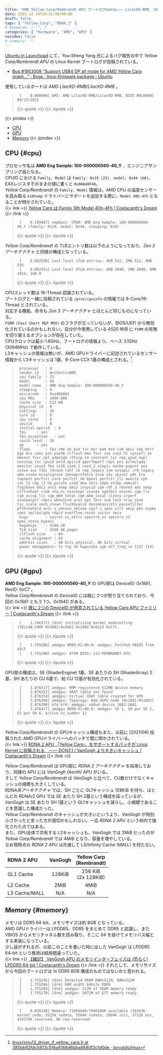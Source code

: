 ```yaml
---
title: "AMD Yellow Carp/Rembrandt APU ブートログ&emsp;―― LilacKD-RMB, 100-000000560-40_Y"
date: 2021-12-14T20:21:08+09:00
draft: false
tags: [ "Yellow_Carp", "RDNA_2" ]
# keywords: [ "", ]
categories: [ "Hardware", "AMD", "APU" ]
noindex: false
# summary: ""
---
```


[Ubuntu in Launchpad](https://launchpad.net/ubuntu) にて、You-Sheng Yang 氏によるバグ報告の中で *Yellow Carp/Rembrandt APU* の Linux Kernel ブートログが投稿されている。  

 * [Bug #1953008 “Support USB4 DP alt mode for AMD Yellow Carp graph...” : Bugs : linux-firmware package : Ubuntu](https://bugs.launchpad.net/ubuntu/+source/linux-firmware/+bug/1953008)

使用しているボードは *AMD LilacKD-RMB/LilacKD-RMB* 。  

 > 		[    0.000000] DMI: AMD LilacKD-RMB/LilacKD-RMB, BIOS RRL0080C 09/15/2021
 >
 > {{< quote >}} [](https://launchpadlibrarian.net/571858317/CurrentDmesg.txt) {{< /quote >}}

{{< pindex >}} 
 * [CPU](#cpu)
 * [GPU](#gpu)
 * [Memory](#memory)
{{< /pindex >}}

## CPU {#cpu}

プロセッサ名は **AMD Eng Sample: 100-000000560-40_Y** 、エンジニアサンプリング品となる。  
CPUID における `Family, Model` は `family: 0x19 (25), model: 0x44 (68)`、EAXレジスタそのままの値に書くと `0x00A40F40`。  
*Yellow Carp/Rembrandt* の `Family, Model` 情報は、AMD CPU の温度センサーを読み取る `k10temp` ドライバーにサポートを追加する際に、`Model 40h-4fh` となることが明かされていた。  
{{< link >}} [Yellow Carp は Family 19h Model 40h-4Fh | Coelacanth's Dream](/posts/2021/08/27/yc-x86-model/) {{< /link >}}

 > 		[    0.195807] smpboot: CPU0: AMD Eng Sample: 100-000000560-40_Y (family: 0x19, model: 0x44, stepping: 0x0)
 >
 > {{< quote >}} [](https://launchpadlibrarian.net/571858317/CurrentDmesg.txt) {{< /quote >}}

*Yellow Carp/Rembrandt* の TLBエントリ数は以下のようになっており、*Zen 3 アーキテクチャ* と同様の構成となっている。  

 > 		[    0.082550] Last level iTLB entries: 4KB 512, 2MB 512, 4MB 256
 > 		[    0.082551] Last level dTLB entries: 4KB 2048, 2MB 2048, 4MB 1024, 1GB 0
 >
 > {{< quote >}} [](https://launchpadlibrarian.net/571858317/CurrentDmesg.txt) {{< /quote >}}

CPUスレッド数は 16-Thread 認識されている。  
ブートログと一緒に投稿されている `/proc/cpuinfo` の情報では 8-Core/16-Thread とされている。  
対応する機能、命令も *Zen 3 アーキテクチャ* とほとんど同じものになっている。  
`FSRM (Fast Short REP MOV)` のフラグが立っていないが、BIOS/UEFI から無効化されているのかもしれない。自分が今使用している A520 M/B に `FSRM` の有無を切り替えるオプションが存在していた。  
CPUクロックは最小 1.6GHz、ブートログの情報より、ベース 3.1GHz (3094MHz) で動作している。  
L3キャッシュの情報は無いが、AMD GPUドライバーに記述されているセンサー情報から L3キャッシュは 1基、8-Core CCX 1基の構成とされる。[^smu13]  

[^smu13]: [linux/smu13_driver_if_yellow_carp.h at 385bb92fdc5813c5f6a8168d6bba8680f2c1d0de · torvalds/linux](https://github.com/torvalds/linux/blob/385bb92fdc5813c5f6a8168d6bba8680f2c1d0de/drivers/gpu/drm/amd/pm/inc/smu13_driver_if_yellow_carp.h#L173-L178)

 > 		processor	: 0
 > 		vendor_id	: AuthenticAMD
 > 		cpu family	: 25
 > 		model		: 68
 > 		model name	: AMD Eng Sample: 100-000000560-40_Y
 > 		stepping	: 0
 > 		microcode	: 0xa404002
 > 		cpu MHz		: 1600.000
 > 		cache size	: 512 KB
 > 		physical id	: 0
 > 		siblings	: 16
 > 		core id		: 0
 > 		cpu cores	: 8
 > 		apicid		: 0
 > 		initial apicid	: 0
 > 		fpu		: yes
 > 		fpu_exception	: yes
 > 		cpuid level	: 16
 > 		wp		: yes
 > 		flags		: fpu vme de pse tsc msr pae mce cx8 apic sep mtrr pge mca cmov pat pse36 clflush mmx fxsr sse sse2 ht syscall nx mmxext fxsr_opt pdpe1gb rdtscp lm constant_tsc rep_good nopl nonstop_tsc cpuid extd_apicid aperfmperf rapl pni pclmulqdq monitor ssse3 fma cx16 sse4_1 sse4_2 x2apic movbe popcnt aes xsave avx f16c rdrand lahf_lm cmp_legacy svm extapic cr8_legacy abm sse4a misalignsse 3dnowprefetch osvw ibs skinit wdt tce topoext perfctr_core perfctr_nb bpext perfctr_llc mwaitx cpb cat_l3 cdp_l3 hw_pstate ssbd mba ibrs ibpb stibp vmmcall fsgsbase bmi1 avx2 smep bmi2 invpcid cqm rdt_a rdseed adx smap clflushopt clwb sha_ni xsaveopt xsavec xgetbv1 xsaves cqm_llc cqm_occup_llc cqm_mbm_total cqm_mbm_local clzero irperf xsaveerptr rdpru wbnoinvd arat npt lbrv svm_lock nrip_save tsc_scale vmcb_clean flushbyasid decodeassists pausefilter pfthreshold avic v_vmsave_vmload vgif v_spec_ctrl umip pku ospke vaes vpclmulqdq rdpid overflow_recov succor smca
 > 		bugs		: sysret_ss_attrs spectre_v1 spectre_v2 spec_store_bypass
 > 		bogomips	: 6188.30
 > 		TLB size	: 2560 4K pages
 > 		clflush size	: 64
 > 		cache_alignment	: 64
 > 		address sizes	: 48 bits physical, 48 bits virtual
 > 		power management: ts ttp tm hwpstate cpb eff_freq_ro [13] [14]
 >
 > {{< quote >}} [](https://launchpadlibrarian.net/571858415/ProcCpuinfo.txt) {{< /quote >}}

## GPU {#gpu}

**AMD Eng Sample: 100-000000560-40_Y** の GPU部は DeviceID: 0x1681, RevID: 0xC7 。  
*Yellow Carp/Rembrandt* の DeviceID には既に 2つが割り当てられており、今回の 0x1681 ともう 1つ、0x164D がある。  
{{< link >}} [既に 2つの DeviceID が用意されている Yellow Carp APU ファミリー | Coelacanth's Dream](/posts/2021/07/26/yc-apu-two-did/) {{< /link >}}

 > 		[    1.746371] [drm] initializing kernel modesetting (YELLOW_CARP 0x1002:0x1681 0x1002:0x0123 0xC7).
 >
 > {{< quote >}} [](https://launchpadlibrarian.net/571858317/CurrentDmesg.txt) {{< /quote >}}
 >
 > 		[    1.755206] amdgpu 0000:62:00.0: amdgpu: Fetched VBIOS from VFCT
 > 		[    1.755208] amdgpu: ATOM BIOS: 113-REMBRANDT-032
 >
 > {{< quote >}} [](https://launchpadlibrarian.net/571858317/CurrentDmesg.txt) {{< /quote >}}

GPU部の構成は、SE (ShaderEngine) 1基、SE あたりの SH (ShaderArray) 2基、SH あたりの CU 6基で、総 CU 12基が有効化されている。  

 > 		[    3.876317] amdgpu: HMM registered 512MB device memory
 > 		[    3.876352] amdgpu: SRAT table not found
 > 		[    3.876354] amdgpu: Virtual CRAT table created for GPU
 > 		[    3.876394] amdgpu: Topology: Add dGPU node [0x1681:0x1002]
 > 		[    3.876398] kfd kfd: amdgpu: added device 1002:1681
 > 		[    3.876417] amdgpu 0000:62:00.0: amdgpu: SE 1, SH per SE 2, CU per SH 6, active_cu_number 12
 >
 > {{< quote >}} [](https://launchpadlibrarian.net/571858317/CurrentDmesg.txt) {{< /quote >}}

*Yellow Carp/Rembrandt* の GPUキャッシュ構成もまた、以前に (2021/06) 投稿された AMD GPUドライバーへのパッチで既に明かされている。  
{{< link >}} [RDNA 2 APU 「Yellow Carp」 をサポートするパッチが Linux Kernel に投稿される　―― DCN3.1 / VanGogh より大きいキャッシュ | Coelacanth's Dream](/posts/2021/06/03/yellow_carp-apu-linux-kernel/#yc-cache) {{< /link >}}

*Yellow Carp/Rembrandt* は GPU部に *RDNA 2 アーキテクチャ* を採用しており、同様の APU には *VanGogh (Aerith) APU* がいる。  
そして *Yellow Carp/Rembrandt* は *VanGogh* と比べて、CU数だけでなくキャッシュの規模も大きくしている。  
*RDNA系アーキテクチャ* では、SH ごとに GL1キャッシュ 128KiB を持ち、ほとんどの RDNA/2 GPU では SE あたり SH 2基という構成を採っているが、*VanGogh* は SE あたり SH 1基という GL1キャッシュを減らし、小規模であることを意識した構成だった。  
*Yellow Carp/Rembrandt* のキャッシュが大きいというより、*VanGogh* が特別小さかったと言った方が適切かもしれない。一応 *RDNA 2 APU* という枠内で強化された点ではある。  
また、GPU全体で共有する L2キャッシュも、*VanGogh* では 2MiB だったのが *Yellow Carp/Rembrandt* では 4MiB となり、容量を増やしている。  
なお現時点の *RDNA 2 APU* は共通して L3/Infinity Cache (MALL) を持たない。  

| RDNA 2 APU | VanGogh | Yellow Carp<br>(Rembrandt) |
| :-- | :--: | :--: |
| GL1 Cache | 128KiB | 256 KiB<br>(2x 128KiB)
| L2 Cache | 2MiB | 4MiB |
| L3 Cache/MALL | N/A | N/A |

## Memory {#memory}

メモリは DDR5 64-bit、メモリサイズは約 8GB となっている。  
AMD GPUドライバーは LPDDR5、DDR5 をまとめて DDR5 と認識し、また VBIOS からメモリチャネル数を読み取り、そこに 64 を掛けてメモリバス幅とする実装になっている。  
少し話がずれるが、以前このことを書いた時に出した VanGogh は LPDDR5 64-bit という推測は結局間違っていた。  
{{< link >}} [【雑記】 VanGogh APU のメモリインターフェイスは (恐らく) LPDDR5 64-bit | Coelacanth's Dream](/posts/2021/03/19/coelacanth-diary-2021-03-19/) {{< /link >}}
それとして、メモリサイズから今回のブートログは 1x DDR5 8GB 構成のものではないかと思われる。  

 > 		[    1.755245] [drm] Detected VRAM RAM=512M, BAR=512M
 > 		[    1.755246] [drm] RAM width 64bits DDR5
 > 		[    1.755269] [drm] amdgpu: 512M of VRAM memory ready
 > 		[    1.755270] [drm] amdgpu: 3072M of GTT memory ready.
 >
 > {{< quote >}} [](https://launchpadlibrarian.net/571858317/CurrentDmesg.txt) {{< /quote >}}
 >
 > 		[    0.038348] Memory: 7185464K/7640100K available (16393K kernel code, 3525K rwdata, 5504K rodata, 2904K init, 5712K bss, 454376K reserved, 0K cma-reserved)
 >
 > {{< quote >}} [](https://launchpadlibrarian.net/571858317/CurrentDmesg.txt) {{< /quote >}}
